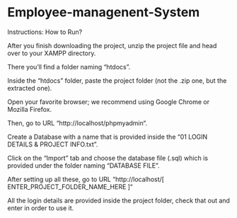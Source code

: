 # Employee-managenent-System

Instructions: How to Run?

After you finish downloading the project, unzip the project file and head over to your XAMPP directory.


There you’ll find a folder naming “htdocs”.

Inside the “htdocs” folder, paste the project folder (not the .zip one, but the extracted one).

Open your favorite browser; we recommend using Google Chrome or Mozilla Firefox.

Then, go to URL “http://localhost/phpmyadmin“.

Create a Database with a name that is provided inside the “01 LOGIN DETAILS & PROJECT INFO.txt”.

Click on the “Import” tab and choose the database file (.sql) which is provided under the folder naming “DATABASE FILE”.

After setting up all these, go to URL “http://localhost/[ ENTER_PROJECT_FOLDER_NAME_HERE ]“

All the login details are provided inside the project folder, check that out and enter in order to use it.
